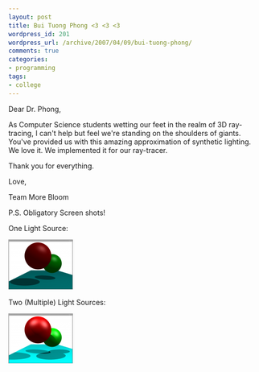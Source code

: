 ```yaml
---
layout: post
title: Bui Tuong Phong <3 <3 <3
wordpress_id: 201
wordpress_url: /archive/2007/04/09/bui-tuong-phong/
comments: true
categories:
- programming
tags:
- college
---
```


Dear Dr. Phong,

As Computer Science students wetting our feet in the realm of 3D ray-tracing, I can't help but feel we're standing on the shoulders of giants. You've provided us with this amazing approximation of synthetic lighting. We love it. We implemented it for our ray-tracer.

Thank you for everything.

Love,

Team More Bloom

P.S. Obligatory Screen shots!

One Light Source:

[![Phong Shading Implemented](/images/posts/2007/04/cg2-phongshading.thumbnail.png)](/images/posts/2007/04/cg2-phongshading.png "Phong Shading Implemented")

Two (Multiple) Light Sources:

[![Phong Shading Impmented (Two Light Sources)](/images/posts/2007/04/cg2-phongshading-twolights.thumbnail.png)](/images/posts/2007/04/cg2-phongshading-twolights.png "Phong Shading Impmented (Two Light Sources)")
